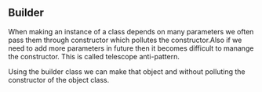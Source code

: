 
## Builder
When making an instance of a class depends on many parameters 
we often pass them through constructor which pollutes the constructor.Also if 
we need to add more parameters in future then it becomes difficult to manange 
the constructor. This is called telescope anti-pattern.

Using the builder class we can make that object and without polluting the 
constructor of the object class.